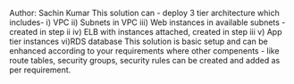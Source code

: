 Author: Sachin Kumar
This solution can - deploy 3 tier architecture which includes-
  i) VPC
  ii) Subnets in VPC
  iii) Web instances in available subnets - created in step ii
  iv) ELB with instances attached, created in step iii
  v) App tier instances 
  vi)RDS database
This solution is basic setup and can be enhanced according to your requirements where other compenents - like route tables, security  groups, security rules can be created and added as per requirement.
